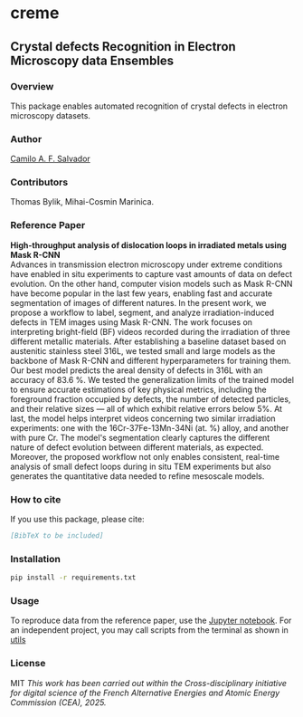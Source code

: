 # creme  
## Crystal defects Recognition in Electron Microscopy data Ensembles  

### Overview  
This package enables automated recognition of crystal defects in electron microscopy datasets.  

### Author  
[Camilo A. F. Salvador](https://github.com/camilofs)

### Contributors  
Thomas Bylik, Mihai-Cosmin Marinica.

### Reference Paper  
**High-throughput analysis of dislocation loops in irradiated metals using Mask R-CNN**  
Advances in transmission electron microscopy under extreme conditions have enabled in situ experiments to capture vast amounts of data on defect evolution. On the other hand, computer vision models such as Mask R-CNN have become popular in the last few years, enabling fast and accurate segmentation of images of different natures. In the present work, we propose a workflow to label, segment, and analyze irradiation-induced defects in TEM images using Mask R-CNN. The work focuses on interpreting bright-field (BF) videos recorded during the irradiation of three different metallic materials. After establishing a baseline dataset based on austenitic stainless steel 316L, we tested small and large models as the backbone of Mask R-CNN and different hyperparameters for training them. Our best model predicts the areal density of defects in 316L with an accuracy of 83.6 \%. We tested the generalization limits of the trained model to ensure accurate estimations of key physical metrics, including the foreground fraction occupied by defects, the number of detected particles, and their relative sizes — all of which exhibit relative errors below 5\%. At last, the model helps interpret videos concerning two similar irradiation experiments: one with the 16Cr-37Fe-13Mn-34Ni (at. \%) alloy, and another with pure Cr. The model's segmentation clearly captures the different nature of defect evolution between different materials, as expected. Moreover, the proposed workflow not only enables consistent, real-time analysis of small defect loops during in situ TEM experiments but also generates the quantitative data needed to refine mesoscale models.

### How to cite
If you use this package, please cite:  
```bibtex
[BibTeX to be included]
```

### Installation
```bash
pip install -r requirements.txt
```

### Usage
To reproduce data from the reference paper, use the [Jupyter notebook](examples/video3.ipynb). For an independent project, you may call scripts from the terminal as shown in [utils](utils/README.md)

### License
MIT
*This work has been carried out within the  Cross-disciplinary initiative for digital science of the French Alternative Energies and Atomic Energy Commission (CEA), 2025.*

